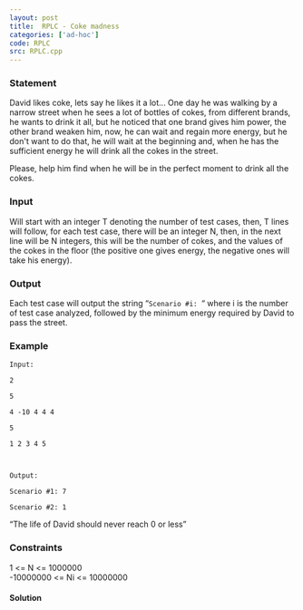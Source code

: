 ```yaml
---
layout: post
title:  RPLC - Coke madness
categories: ['ad-hoc']
code: RPLC
src: RPLC.cpp
---
```


### **Statement**

David likes coke, lets say he likes it a lot... One day he was walking by a
narrow street when he sees a lot of bottles of cokes, from different brands,
he wants to drink it all, but he noticed that one brand gives him power, the
other brand weaken him, now, he can wait and regain more energy, but he don't
want to do that, he will wait at the beginning and, when he has the sufficient
energy he will drink all the cokes in the street.

Please, help him find when he will be in the perfect moment to drink all the
cokes.

### Input

Will start with an integer T denoting the number of test cases, then, T lines
will follow, for each test case, there will be an integer N, then, in the next
line will be N integers, this will be the number of cokes, and the values of
the cokes in the floor (the positive one gives energy, the negative ones will
take his energy).

### Output

Each test case will output the string “`Scenario #i: `“ where i is the number
of test case analyzed, followed by the minimum energy required by David to
pass the street.

### Example

    
    
    Input:
    2
    5
    4 -10 4 4 4
    5
    1 2 3 4 5
    
    Output:
    Scenario #1: 7
    Scenario #2: 1

“The life of David should never reach 0 or less”

### Constraints

1 <= N <= 1000000  
-10000000 <= Ni <= 10000000 



#### **Solution**



